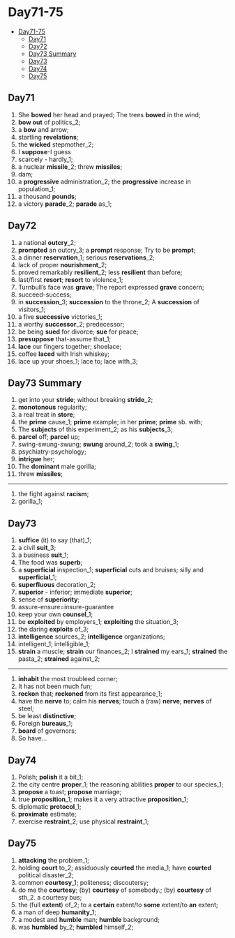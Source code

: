 # Day71-75

- [Day71-75](#day71-75)
  - [Day71](#day71)
  - [Day72](#day72)
  - [Day73 Summary](#day73-summary)
  - [Day73](#day73)
  - [Day74](#day74)
  - [Day75](#day75)

## Day71

1. She **bowed** her head and prayed; The trees **bowed** in the wind;
2. **bow out** of politics_2;
3. a **bow** and arrow;
4. startling **revelations**;
5. the **wicked** stepmother_2;
6. I **suppose**-I guess
7. scarcely - hardly_1;
8. a nuclear **missile**_2; threw **missiles**;
9. dam;
10. a **progressive** administration_2; the **progressive** increase in population_1;
11. a thousand **pounds**;
12. a victory **parade**_2; **parade** as_1;

## Day72

1. a national **outcry**_2;
2. **prompted** an outcry_3; a **prompt** response; Try to be **prompt**;
3. a dinner **reservation**_1; serious **reservations**_2;
4. lack of proper **nourishment**_2;
5. proved remarkably **resilient**_2; less **resilient** than before;
6. last/first **resort**; **resort** to violence_1;
7. Turnbull’s face was **grave**; The report expressed **grave** concern;
8. succeed-success;
9. in **succession**_3; **succession** to the throne_2; A **succession** of visitors_1;
10. a five **successive** victories_1;
11. a worthy **successor**_2; predecessor;
12. be being **sued** for divorce;  **sue** for peace;
13. **presuppose** that-assume that_1;
14. **lace** our fingers together;  shoelace;
15. coffee **laced** with Irish whiskey;
16. lace up your shoes_1; lace to; lace with_3;

## Day73 Summary

1. get into your **stride**; without breaking **stride**_2;
2. **monotonous** regularity;
3. a real treat in **store**;
4. the **prime** cause_1; **prime** example; in her **prime**; **prime** sb. with;
5. The **subjects** of this experiment_2; as his **subjects**_3;
6. **parcel** off; **parcel** up;
7. swing-swung-swung; **swung** around_2; took a **swing**_1;
8. psychiatry-psychology;
9. **intrigue** her;
10. The **dominant** male gorilla;
11. threw **missiles**;

---

1. the fight against **racism**;
2. gorilla_1;

## Day73

1. **suffice** (it) to say (that)_1;
2. a civil **suit**_3;
3. a business **suit**_1;
4. The food was **superb**;
5. a **superficial** inspection_1; **superficial** cuts and bruises; silly and **superficial**_1;
6. **superfluous** decoration_2;
7. **superior** - inferior;  immediate **superior**;
8. sense of **superiority**;
9. assure-ensure=insure-guarantee
10. keep your own **counsel**_1;
11. be **exploited** by employers_1; **exploiting** the situation_3;
12. the daring **exploits** of_3;
13. **intelligence** sources_2; **intelligence** organizations;
14. intelligent_1; intelligible_1;
15. **strain** a muscle; **strain** our finances_2; I **strained** my ears_1; **strained** the pasta_2; **strained** against_2;

---

1. **inhabit** the most troubleed corner;
2. It has not been much fun;
3. **reckon** that; **reckoned** from its first appearance_1;
4. have the **nerve** to; calm his **nerves**; touch a (raw) **nerve**; **nerves** of steel;
5. be least **distinctive**;
6. Foreign **bureaus**_1;
7. **board** of governors;
8. So have...

## Day74

1. Polish; **polish** it a bit_1;
2. the city centre **proper**_1;  the reasoning abilities **proper** to our species_1;
3. **propose** a toast; **propose** marriage;
4. true **proposition**_1; makes it a very attractive **proposition**_1;
5. diplomatic **protocol**_1;
6. **proximate** estimate;
7. exercise **restraint**_2; use physical **restraint**_1;

## Day75

1. **attacking** the problem_1;
2. holding **court** to_2; assiduously **courted** the media_1;  have **courted** political disaster_2;
3. common **courtesy**_1; politeness; discoutersy;
4. do me the **courtesy**;  (by) **courtesy** of somebody.; (by) **courtesy** of sth_2. a courtesy bus;
5. the (full **extent**) of_2; to a **certain** extent/to **some** extent/to **an** extent;
6. a man of deep **humanity**_1;
7. a modest and **humble** man; **humble** background;
8. was **humbled** by_2; **humbled** himself_2;
